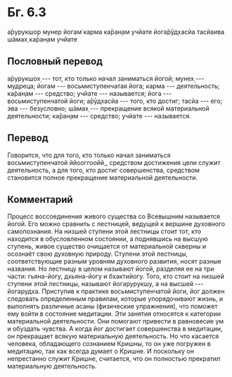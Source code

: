 # Бг. 6.3
а̄рурукшор мунер йогам̇
карма ка̄ран̣ам учйате
йога̄рӯд̣хасйа тасйаива
ш́амах̣ ка̄ран̣ам учйате
## Пословный перевод

а̄рурукшох̣ --- тот, кто только начал заниматься йогой; мунех̣ --- мудреца;
йогам --- восьмиступенчатая йога; карма --- деятельность; ка̄ран̣ам ---
средство; учйате --- называется; йога --- восьмиступенчатой йоги;
а̄рӯд̣хасйа --- того, кто достиг; тасйа --- его; эва --- безусловно; ш́амах̣
--- прекращение всякой материальной деятельности; ка̄ран̣ам --- средство;
учйате --- называется.

## Перевод

Говорится, что для того, кто только начал заниматься восьмиступенчатой
ййооггоойй,, средством достижения цели служит деятельность, а для того,
кто достиг совершенства, средством становится полное прекращение
материальной деятельности.

## Комментарий

Процесс воссоединения живого существа со Всевышним называется йогой. Его
можно сравнить с лестницей, ведущей к вершине духовного самопознания. На
низшей ступени этой лестницы стоит тот, кто находится в обусловленном
состоянии, а поднявшись на высшую ступень, живое существо очищается от
материальной скверны и осознаёт свою духовную природу. Ступени этой
лестницы, соответствующие разным уровням духовного развития, носят
разные названия. Но лестницу в целом называют йогой, разделяя ее на три
части: гьяна-йогу, дхьяна-йогу и бхактийогу. Того, кто стоит на низшей
ступени этой лестницы, называют йогарурукшу, а на высшей --- йогарудха.
Приступив к практике восьмиступенчатой йоги, йог должен следовать
определенным правилам, которые упорядочивают жизнь, и выполнять
различные асаны (физические упражнения), что поможет ему войти в
состояние медитации. Эти занятия относятся к категории материальной
деятельности. Они помогают привести в равновесие ум и обуздать чувства.
А когда йог достигает совершенства в медитации, он прекращает всякую
материальную деятельность. Но что касается человека, обладающего
сознанием Кришны, то он уже погружен в медитацию, так как всегда думает
о Кришне. И поскольку он непрестанно служит Кришне, считается, что он
полностью прекратил материальную деятельность.
